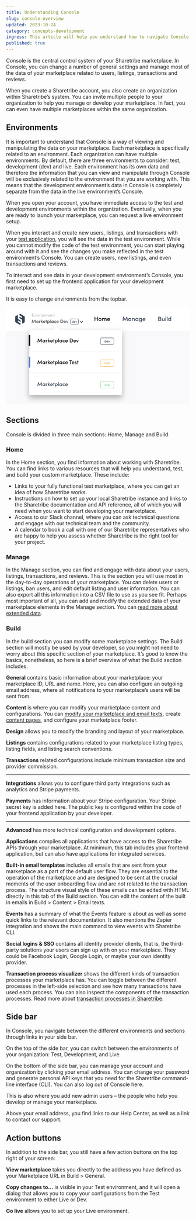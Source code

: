 ```yaml
---
title: Understanding Console
slug: console-overview
updated: 2023-10-24
category: concepts-development
ingress: This article will help you understand how to navigate Console.
published: true
---
```


Console is the central control system of your Sharetribe marketplace. In
Console, you can change a number of general settings and manage most of
the data of your marketplace related to users, listings, transactions
and reviews.

When you create a Sharetribe account, you also create an organization
within Sharetribe’s system. You can invite multiple people to your
organization to help you manage or develop your marketplace. In fact,
you can even have multiple marketplaces within the same organization.

## Environments

It is important to understand that Console is a way of viewing and
manipulating the data on your marketplace. Each marketplace is
specifically related to an environment. Each organization can have
multiple environments. By default, there are three environments to
consider: test, development (dev) and live. Each environment has its own
data and therefore the information that you can view and manipulate
through Console will be exclusively related to the environment that you
are working with. This means that the development environment’s data in
Console is completely separate from the data in the live environment’s
Console.

When you open your account, you have immediate access to the test and
development environments within the organization. Eventually, when you
are ready to launch your marketplace, you can request a live environment
setup.

When you interact and create new users, listings, and transactions with
your [test application](https://console.sharetribe.com), you will see
the data in the test environment. While you cannot modify the code of
the test environment, you can start playing around with it and see the
changes you make reflected in the test environment’s Console. You can
create users, new listings, and even transactions and reviews.

To interact and see data in your development environment’s Console, you
first need to set up the frontend application for your development
marketplace.

It is easy to change environments from the topbar.

![Change environments](./change-env.png)

## Sections

Console is divided in three main sections: Home, Manage and Build.

### Home

In the Home section, you find information about working with Sharetribe.
You can find links to various resources that will help you understand,
test, and build your custom marketplace. These include:

- Links to your fully functional test marketplace, where you can get an
  idea of how Sharetribe works.
- Instructions on how to set up your local Sharetribe instance and links
  to the Sharetribe documentation and API reference, all of which you
  will need when you want to start developing your marketplace.
- Access to our Slack channel, where you can ask technical questions and
  engage with our technical team and the community.
- A calendar to book a call with one of our Sharetribe representatives
  who are happy to help you assess whether Sharetribe is the right tool
  for your project.

### Manage

In the Manage section, you can find and engage with data about your
users, listings, transactions, and reviews. This is the section you will
use most in the day-to-day operations of your marketplace. You can
delete users or listings, ban users, and edit default listing and user
information. You can also export all this information into a CSV file to
use as you see fit. Perhaps most important of all, you can add and
modify the extended data of your marketplace elements in the Manage
section. You can
[read more about extended data](/concepts/extended-data-introduction/).

### Build

In the build section you can modify some marketplace settings. The Build
section will mostly be used by your developer, so you might not need to
worry about this specific section of your marketplace. It’s good to know
the basics, nonetheless, so here is a brief overview of what the Build
section includes.

**General** contains basic information about your marketplace: your
marketplace ID, URL and name. Here, you can also configure an outgoing
email address, where all notifications to your marketplace’s users will
be sent from.

**Content** is where you can modify your marketplace content and
configurations. You can
[modify your marketplace and email texts](/concepts/marketplace-texts/),
create [content pages](/concepts/headless-content-management/), and
configure your marketplace footer.

**Design** allows you to modify the branding and layout of your
marketplace.

**Listings** contains configurations related to your marketplace listing
types, listing fields, and listing search conventions.

**Transactions** related configurations include minimum transaction size
and provider commission.

---

**Integrations** allows you to configure third party integrations such
as analytics and Stripe payments.

**Payments** has information about your Stripe configuration. Your
Stripe secret key is added here. The public key is configured within the
code of your frontend application by your developer.

---

**Advanced** has more technical configuration and development options.

**Applications** compiles all applications that have access to the
Sharetribe APIs through your marketplace. At minimum, this tab includes
your frontend application, but can also have applications for integrated
services.

**Built-in email templates** includes all emails that are sent from your
marketplace as a part of the default user flow. They are essential to
the operation of the marketplace and are designed to be sent at the
crucial moments of the user onboarding flow and are not related to the
transaction process. The structure visual style of these emails can be
edited with HTML directly in this tab of the Build section. You can edit
the content of the built in emails in Build > Content > Email texts.

**Events** has a summary of what the Events feature is about as well as
some quick links to the relevant documentation. It also mentions the
Zapier integration and shows the main command to view events with
Sharetribe CLI.

**Social logins & SSO** contains all identity provider clients, that is,
the third-party solutions your users can sign up with on your
marketplace. They could be Facebook Login, Google Login, or maybe your
own identity provider.

**Transaction process visualizer** shows the different kinds of
transaction processes your marketplace has. You can toggle between the
different processes in the left-side selection and see how many
transactions have used each process. You can also inspect the components
of the transaction processes. Read more about
[transaction processes in Sharetribe](/concepts/transaction-process/).

## Side bar

In Console, you navigate between the different environments and sections
through links in your side bar.

On the top of the side bar, you can switch between the environments of
your organization: Test, Development, and Live.

On the bottom of the side bar, you can manage your account and
organization by clicking your email address. You can change your
password and generate personal API keys that you need for the Sharetribe
command-line interface (CLI). You can also log out of Console here.

This is also where you add new admin users – the people who help you
develop or manage your marketplace.

Above your email address, you find links to our Help Center, as well as
a link to contact our support.

## Action buttons

In addition to the side bar, you still have a few action buttons on the
top right of your screen:

**View marketplace** takes you directly to the address you have defined
as your Marketplace URL in Build > General.

**Copy changes to...** is visible in your Test environment, and it will
open a dialog that allows you to copy your configurations from the Test
environment to either Live or Dev.

**Go live** allows you to set up your Live environment.
